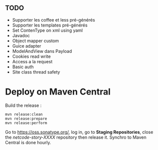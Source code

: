## TODO

 + Supporter les coffee et less pré-générés
 + Supporter les templates pré-générés
 + Set ContenType on xml using yaml
 + Javadoc
 + Object mapper custom
 + Guice adapter
 + ModelAndView dans Payload
 + Cookies read write
 + Access a la request
 + Basic auth
 + Site class thread safety

# Deploy on Maven Central

Build the release :

	mvn release:clean
	mvn release:prepare
	mvn release:perform

Go to https://oss.sonatype.org/, log in, go to **Staging Repositories**, close the *netcode-story-XXXX* repository then release it.
Synchro to Maven Central is done hourly.

